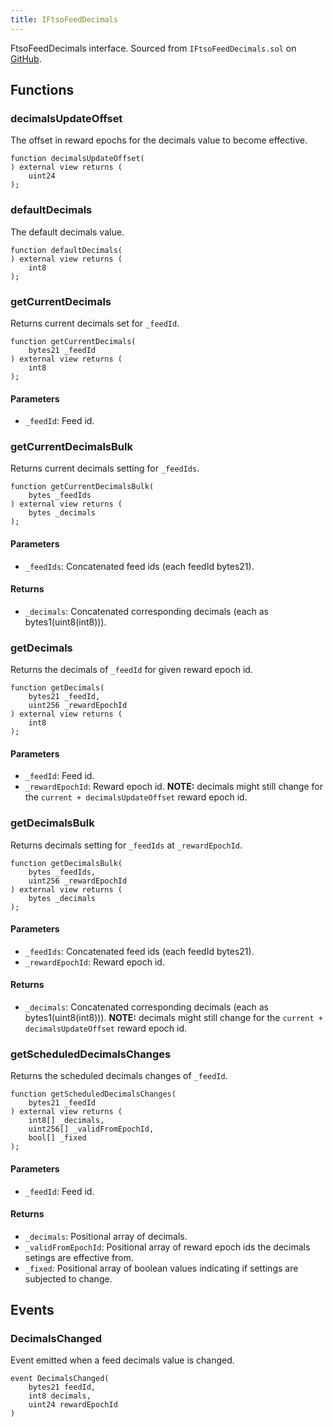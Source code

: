 ```yaml
---
title: IFtsoFeedDecimals
---
```


FtsoFeedDecimals interface.
Sourced from `IFtsoFeedDecimals.sol` on [GitHub](https://github.com/flare-foundation/flare-smart-contracts-v2/blob/main/contracts/userInterfaces/IFtsoFeedDecimals.sol).

## Functions

### decimalsUpdateOffset

The offset in reward epochs for the decimals value to become effective.

```solidity
function decimalsUpdateOffset(
) external view returns (
    uint24
);
```

### defaultDecimals

The default decimals value.

```solidity
function defaultDecimals(
) external view returns (
    int8
);
```

### getCurrentDecimals

Returns current decimals set for `_feedId`.

```solidity
function getCurrentDecimals(
    bytes21 _feedId
) external view returns (
    int8
);
```

#### Parameters

- `_feedId`: Feed id.

### getCurrentDecimalsBulk

Returns current decimals setting for `_feedIds`.

```solidity
function getCurrentDecimalsBulk(
    bytes _feedIds
) external view returns (
    bytes _decimals
);
```

#### Parameters

- `_feedIds`: Concatenated feed ids (each feedId bytes21).

#### Returns

- `_decimals`: Concatenated corresponding decimals (each as bytes1(uint8(int8))).

### getDecimals

Returns the decimals of `_feedId` for given reward epoch id.

```solidity
function getDecimals(
    bytes21 _feedId,
    uint256 _rewardEpochId
) external view returns (
    int8
);
```

#### Parameters

- `_feedId`: Feed id.
- `_rewardEpochId`: Reward epoch id. **NOTE:** decimals might still change for the `current + decimalsUpdateOffset` reward epoch id.

### getDecimalsBulk

Returns decimals setting for `_feedIds` at `_rewardEpochId`.

```solidity
function getDecimalsBulk(
    bytes _feedIds,
    uint256 _rewardEpochId
) external view returns (
    bytes _decimals
);
```

#### Parameters

- `_feedIds`: Concatenated feed ids (each feedId bytes21).
- `_rewardEpochId`: Reward epoch id.

#### Returns

- `_decimals`: Concatenated corresponding decimals (each as bytes1(uint8(int8))). **NOTE:** decimals might still change for the `current + decimalsUpdateOffset` reward epoch id.

### getScheduledDecimalsChanges

Returns the scheduled decimals changes of `_feedId`.

```solidity
function getScheduledDecimalsChanges(
    bytes21 _feedId
) external view returns (
    int8[] _decimals,
    uint256[] _validFromEpochId,
    bool[] _fixed
);
```

#### Parameters

- `_feedId`: Feed id.

#### Returns

- `_decimals`: Positional array of decimals.
- `_validFromEpochId`: Positional array of reward epoch ids the decimals setings are effective from.
- `_fixed`: Positional array of boolean values indicating if settings are subjected to change.

## Events

### DecimalsChanged

Event emitted when a feed decimals value is changed.

```solidity
event DecimalsChanged(
    bytes21 feedId,
    int8 decimals,
    uint24 rewardEpochId
)
```
